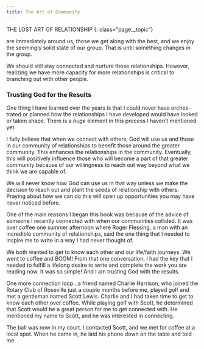 ```yaml
---
title: The Art of Community
---
```

THE LOST ART OF RELATIONSHIP
{: class="page__topic"}

are immediately around us, those we get along with the best, and we enjoy the
seemingly solid state of our group. That is until something changes in the group.

We should still stay connected and nurture those relationships. However,
realizing we have more capacity for more relationships is critical to branching
out with other people.

### Trusting God for the Results

One thing I have learned over the years is that I could never have orches-
trated or planned how the relationships I have developed would have looked
or taken shape. There is a _huge_ element in this process I haven’t mentioned yet.

I fully believe that when we connect with others, God will use us and
those in our community of relationships to benefit those around the greater
community. This enhances the relationships in the community. Eventually, this
will positively influence those who will become a part of that greater community
because of our willingness to reach out way beyond what we think we are
capable of.

We will never know how God can use us in that way unless we make the
decision to reach out and plant the seeds of relationship with others. Praying
about how we can do this will open up opportunities you may have never
noticed before.

One of the main reasons I began this book was because of the advice of
someone I recently connected with when our communities collided. It was over
coffee one summer afternoon where Roger Flessing, a man with an incredible
community of relationships, said the one thing that I needed to inspire me to
write in a way I had never thought of.

We both wanted to get to know each other and our life/faith journeys.
We went to coffee and BOOM! From that one conversation, I had the key
that I needed to fulfill a lifelong desire to write and complete the work you are
reading now. It was so simple! And I am trusting God with the results.

One more connection loop...a friend named Charlie Harrison, who joined
the Rotary Club of Roseville just a couple months before me, played golf and
met a gentleman named Scott Lewis. Charlie and I had taken time to get to
know each other over coffee. While playing golf with Scott, he determined that
Scott would be a great person for me to get connected with. He mentioned my
name to Scott, and he was interested in connecting.

The ball was now in my court. I contacted Scott, and we met for coffee at
a local spot. When he came in, he laid his phone down on the table and told me